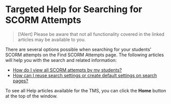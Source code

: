 # Targeted Help for Searching for SCORM Attempts

> [!Alert] Please be aware that not all functionality covered in the linked articles may be available to you.

There are several options possible when searching for your students' SCORM attempts on the Find SCORM Attempts page. The following articles will help you with the search and related information: 

- [How do I view all SCORM attempts by my students?](../tms-administrators/courses-and-activities/view-scorm-attempts.md)
- [How can I reuse search settings or create default settings on search pages?](../tms-administrators/fundamentals/reuse-search-settings-or-create-default-settings-on-search-pages.md)

To see all Help articles available for the TMS, you can click the **Home** button at the top of the window.